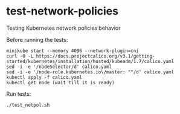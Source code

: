# test-network-policies
Testing Kubernetes network policies behavior

Before running the tests:
```
minikube start --memory 4096 --network-plugin=cni
curl -O -L https://docs.projectcalico.org/v3.1/getting-started/kubernetes/installation/hosted/kubeadm/1.7/calico.yaml
sed -i -e '/nodeSelector/d' calico.yaml
sed -i -e '/node-role.kubernetes.io\/master: ""/d' calico.yaml
kubectl apply -f calico.yaml
kubectl get node (wait till it is ready)
```

Run tests:
```
./test_netpol.sh
```
